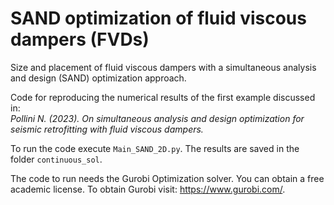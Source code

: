 # SAND optimization of fluid viscous dampers (FVDs)  

Size and placement of fluid viscous dampers with a simultaneous analysis and design (SAND) optimization approach.   

Code for reproducing the numerical results of the first example discussed in:   
<em>Pollini N. (2023). On simultaneous analysis and design optimization for seismic retrofitting with fluid viscous dampers.</em>

To run the code execute ``Main_SAND_2D.py``. The results are saved in the folder ``continuous_sol``.

The code to run needs the Gurobi Optimization solver. You can obtain a free academic license. To obtain Gurobi visit: https://www.gurobi.com/. 
